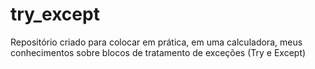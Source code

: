 # try_except
Repositório criado para colocar em prática, em uma calculadora, meus conhecimentos sobre blocos de tratamento de exceções (Try e Except)
